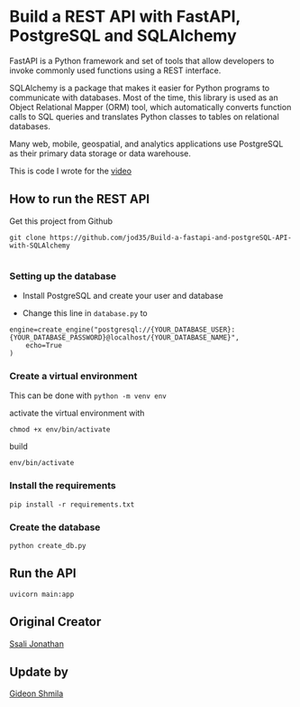# Build a REST API with FastAPI, PostgreSQL and SQLAlchemy
FastAPI is a Python framework and set of tools that allow developers to invoke commonly used functions using a REST interface. 

SQLAlchemy is a package that makes it easier for Python programs to communicate with databases. Most of the time, this library is used as an Object Relational Mapper (ORM) tool, which automatically converts function calls to SQL queries and translates Python classes to tables on relational databases.

Many web, mobile, geospatial, and analytics applications use PostgreSQL as their primary data storage or data warehouse.

This is code I wrote for the [video](https://youtu.be/2g1ZjA6zHRo)

## How to run the REST API
Get this project from Github
``` 
git clone https://github.com/jod35/Build-a-fastapi-and-postgreSQL-API-with-SQLAlchemy
 
```



### Setting up the database

* Install PostgreSQL and create your user and database

* Change this line in ` database.py ` to 

``` 
engine=create_engine("postgresql://{YOUR_DATABASE_USER}:{YOUR_DATABASE_PASSWORD}@localhost/{YOUR_DATABASE_NAME}",
    echo=True
)
```

### Create a virtual environment
This can be done with 
``` python -m venv env ```

activate the virtual environment with 

``` 
chmod +x env/bin/activate
```
build
``` 
env/bin/activate
```


### Install the requirements 

``` 
pip install -r requirements.txt
```

### Create the database
``` python create_db.py ```

## Run the API
``` uvicorn main:app ```

## Original Creator
[Ssali Jonathan](https://github.com/jod35)

## Update by
[Gideon Shmila](https://github.com/gideons)
